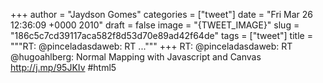 
+++
author = "Jaydson Gomes"
categories = ["tweet"]
date = "Fri Mar 26 12:36:09 +0000 2010"
draft = false
image = "{TWEET_IMAGE}"
slug = "186c5c7cd39117aca582f8d53d70e89ad42f64de"
tags = ["tweet"]
title = """RT: @pinceladasdaweb: RT ..."""
+++
RT: @pinceladasdaweb: RT @hugoahlberg: Normal Mapping with Javascript and Canvas http://j.mp/95JKIv #html5
